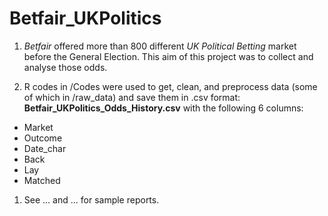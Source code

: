 Betfair_UKPolitics
=======================

1. *Betfair* offered more than 800 different *UK Political Betting* market before the General Election. This aim of this project was to collect and analyse those odds.

1. R codes in /Codes were used to get, clean, and preprocess data (some of which in /raw_data) and save them in .csv format: **Betfair_UKPolitics_Odds_History.csv** with the following 6 columns:
- Market 
- Outcome
- Date_char
- Back
- Lay
- Matched

1. See ... and ... for sample reports.
